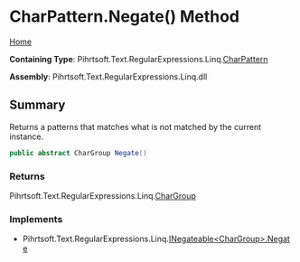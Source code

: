 # CharPattern\.Negate\(\) Method

[Home](../../../../../../README.md)

**Containing Type**: Pihrtsoft\.Text\.RegularExpressions\.Linq\.[CharPattern](../README.md)

**Assembly**: Pihrtsoft\.Text\.RegularExpressions\.Linq\.dll

## Summary

Returns a patterns that matches what is not matched by the current instance\.

```csharp
public abstract CharGroup Negate()
```

### Returns

Pihrtsoft\.Text\.RegularExpressions\.Linq\.[CharGroup](../../CharGroup/README.md)

### Implements

* Pihrtsoft\.Text\.RegularExpressions\.Linq\.[INegateable\<CharGroup>.Negate](../../INegateable-1/Negate/README.md)
